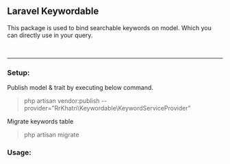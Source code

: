 ## Laravel Keywordable
This package is used to bind searchable keywords on model. Which you can directly use in your query.

<br/>
<hr/>

### Setup:

Publish model & trait by executing below command.
>php artisan vendor:publish --provider="RrKhatri\Keywordable\KeywordServiceProvider"

Migrate keywords table
>php artisan migrate

### Usage:
